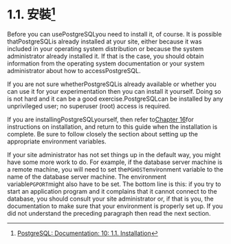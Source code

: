 # 1.1. 安裝[^1]

Before you can usePostgreSQLyou need to install it, of course. It is possible thatPostgreSQLis already installed at your site, either because it was included in your operating system distribution or because the system administrator already installed it. If that is the case, you should obtain information from the operating system documentation or your system administrator about how to accessPostgreSQL.

If you are not sure whetherPostgreSQLis already available or whether you can use it for your experimentation then you can install it yourself. Doing so is not hard and it can be a good exercise.PostgreSQLcan be installed by any unprivileged user; no superuser \(root\) access is required.

If you are installingPostgreSQLyourself, then refer to[Chapter 16](https://www.postgresql.org/docs/10/static/installation.html)for instructions on installation, and return to this guide when the installation is complete. Be sure to follow closely the section about setting up the appropriate environment variables.

If your site administrator has not set things up in the default way, you might have some more work to do. For example, if the database server machine is a remote machine, you will need to set the`PGHOST`environment variable to the name of the database server machine. The environment variable`PGPORT`might also have to be set. The bottom line is this: if you try to start an application program and it complains that it cannot connect to the database, you should consult your site administrator or, if that is you, the documentation to make sure that your environment is properly set up. If you did not understand the preceding paragraph then read the next section.



[^1]: [PostgreSQL: Documentation: 10: 1.1. Installation](https://www.postgresql.org/docs/10/static/tutorial-install.html)

